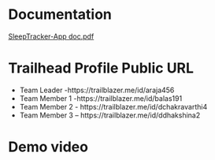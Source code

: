 # Documentation 
[SleepTracker-App doc.pdf](https://github.com/Ashwinr1911/SleepTracking/files/11233455/SleepTracker-App.doc.pdf)

#  Trailhead Profile Public URL

<ul>
      <li>Team Leader -https://trailblazer.me/id/araja456 </li>
      <li>Team Member 1 -https://trailblazer.me/id/balas191 </li>
      <li>Team Member 2 - https://trailblazer.me/id/dchakravarthi4</li>
      <li>Team Member 3 – https://trailblazer.me/id/ddhakshina2</li>
  </ul>
  
# Demo video

